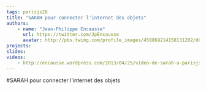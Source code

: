 ```yaml
---
tags: parisjs28
title: "SARAH pour connecter l'internet des objets"
authors:
    - name: "Jean-Philippe Encausse"
      url: https://twitter.com/JpEncausse
      avatar: http://pbs.twimg.com/profile_images/458869214158131202/dU-p9aEm_bigger.png
projects:
slides:
videos:
    - http://encausse.wordpress.com/2013/04/25/video-de-sarah-a-parisjs-28/
---
```

#SARAH pour connecter l'internet des objets
